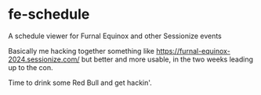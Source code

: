 # fe-schedule
A schedule viewer for Furnal Equinox and other Sessionize events

Basically me hacking together something like https://furnal-equinox-2024.sessionize.com/
but better and more usable, in the two weeks leading up to the con.

Time to drink some Red Bull and get hackin'.

